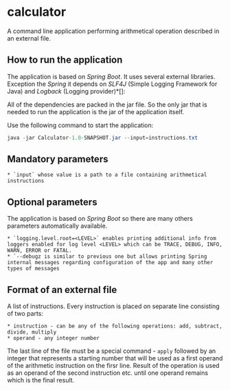 # calculator
A command line application performing arithmetical operation described in an external file.

## How to run the application

The application is based on *Spring* *Boot*. It uses several external libraries. Exception the *Spring*
 it depends on *SLF4J* (Simple Logging Framework for Java) and *Logback* (Logging provider)*[]: 
 
All of the dependencies are packed in the jar file. So the only jar that is needed to run the application 
is the jar of the application itself.

Use the following command to start the application:

```java
java -jar Calculator-1.0-SNAPSHOT.jar --input=instructions.txt
```

## Mandatory parameters

    * `input` whose value is a path to a file containing arithmetical instructions
    
## Optional parameters
    
The application is based on *Spring* *Boot* so there are many others parameters automatically available.
    
    * `logging.level.root=<LEVEL>` enables printing additional info from loggers enabled for log level <LEVEL> which can be TRACE, DEBUG, INFO, WARN, ERROR or FATAL.
    * `--debugz is similar to previous one but allows printing Spring internal messages regarding configuration of the app and many other types of messages 

## Format of an external file

A list of instructions. Every instruction is placed on separate line consisting of two 
parts:

    * instruction - can be any of the following operations: add, subtract, divide, multiply
    * operand - any integer number
    
The last line of the file must be a special command - `apply` followed by an integer that
represents a starting number that will be used as a first operand of the arithmetic instruction
on the firsr line. Result of the operation is used as an operand of the second instruction etc.
until one operand remains which is the final result.